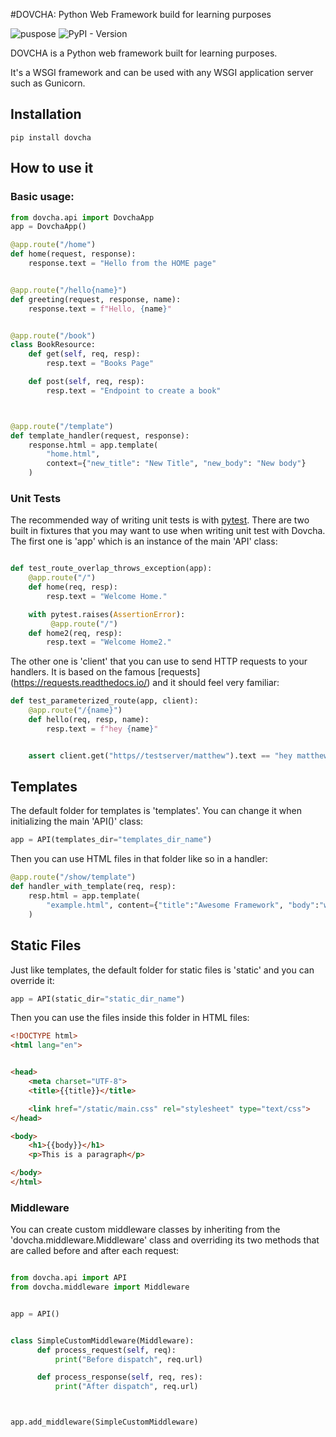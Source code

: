 #DOVCHA: Python Web Framework build for learning purposes

![puspose](https://img.shields.io/badge/purpose-learning-green)
![PyPI - Version](https://img.shields.io/pypi/v/dovcha)



DOVCHA is a Python web framework built for learning purposes.

It's a WSGI framework and can be used with any WSGI application server such as Gunicorn.

## Installation

```shell
pip install dovcha 
```

## How to use it 

### Basic usage:    

```python
from dovcha.api import DovchaApp
app = DovchaApp()

@app.route("/home")
def home(request, response):
    response.text = "Hello from the HOME page"


@app.route("/hello{name}")
def greeting(request, response, name):
    response.text = f"Hello, {name}"


@app.route("/book")
class BookResource:
    def get(self, req, resp):
        resp.text = "Books Page"

    def post(self, req, resp):
        resp.text = "Endpoint to create a book"



@app.route("/template")
def template_handler(request, response):
    response.html = app.template(
        "home.html",
        context={"new_title": "New Title", "new_body": "New body"}
    )
```

### Unit Tests


The recommended way of writing unit tests is with [pytest](https://docs.pytest.org/en/latest). There are two built in fixtures that you may want to use when writing unit test with Dovcha. The first one is 'app' which is an instance of the main 'API' class:

```python

def test_route_overlap_throws_exception(app):
    @app.route("/")
    def home(req, resp):
        resp.text = "Welcome Home."

    with pytest.raises(AssertionError):
         @app.route("/")
    def home2(req, resp):
        resp.text = "Welcome Home2."

```


The other one is 'client' that you can use to send HTTP requests to your handlers. It is based on the famous [requests] (https://requests.readthedocs.io/) and it should feel very familiar:        

```python
def test_parameterized_route(app, client):
    @app.route("/{name}")
    def hello(req, resp, name):
        resp.text = f"hey {name}"


    assert client.get("https//testserver/matthew").text == "hey matthew"

```


## Templates


The default folder for templates is 'templates'. You can change it when initializing the main 'API()' class:

```python
app = API(templates_dir="templates_dir_name")
```


Then you can use HTML files in that folder like so in a handler:

```python
@app.route("/show/template")
def handler_with_template(req, resp):
    resp.html = app.template(
        "example.html", content={"title":"Awesome Framework", "body":"welcome to the future!"}
    )
```


## Static Files


Just like templates, the default folder for static files is 'static' and you can override it:

```python
app = API(static_dir="static_dir_name")
```

Then you can use the files inside this folder in HTML files:

```html
<!DOCTYPE html>
<html lang="en">


<head>
    <meta charset="UTF-8">
    <title>{{title}}</title>

    <link href="/static/main.css" rel="stylesheet" type="text/css">
</head>

<body>
    <h1>{{body}}</h1>
    <p>This is a paragraph</p>

</body>
</html>
```

### Middleware

You can create custom middleware classes by inheriting from the 'dovcha.middleware.Middleware' class and overriding its two methods that are called before and after each request:


```python

from dovcha.api import API
from dovcha.middleware import Middleware


app = API()


class SimpleCustomMiddleware(Middleware):
      def process_request(self, req):
          print("Before dispatch", req.url)

      def process_response(self, req, res):
          print("After dispatch", req.url)



app.add_middleware(SimpleCustomMiddleware)
```

